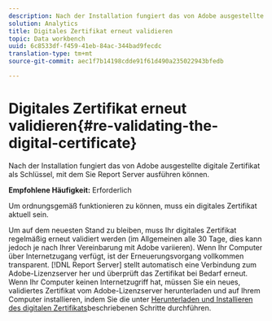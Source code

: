 ```yaml
---
description: Nach der Installation fungiert das von Adobe ausgestellte digitale Zertifikat als Schlüssel, mit dem Sie Report Server ausführen können.
solution: Analytics
title: Digitales Zertifikat erneut validieren
topic: Data workbench
uuid: 6c8533df-f459-41eb-84ac-344bad9fecdc
translation-type: tm+mt
source-git-commit: aec1f7b14198cdde91f61d490a235022943bfedb

---
```



# Digitales Zertifikat erneut validieren{#re-validating-the-digital-certificate}

Nach der Installation fungiert das von Adobe ausgestellte digitale Zertifikat als Schlüssel, mit dem Sie Report Server ausführen können.

**Empfohlene Häufigkeit:** Erforderlich

Um ordnungsgemäß funktionieren zu können, muss ein digitales Zertifikat aktuell sein.

Um auf dem neuesten Stand zu bleiben, muss Ihr digitales Zertifikat regelmäßig erneut validiert werden (im Allgemeinen alle 30 Tage, dies kann jedoch je nach Ihrer Vereinbarung mit Adobe variieren). Wenn Ihr Computer über Internetzugang verfügt, ist der Erneuerungsvorgang vollkommen transparent. [!DNL Report Server] stellt automatisch eine Verbindung zum Adobe-Lizenzserver her und überprüft das Zertifikat bei Bedarf erneut. Wenn Ihr Computer keinen Internetzugriff hat, müssen Sie ein neues, validiertes Zertifikat vom Adobe-Lizenzserver herunterladen und auf Ihrem Computer installieren, indem Sie die unter [Herunterladen und Installieren des digitalen Zertifikats](../../../home/c-rpt-oview/c-inst-rpt/c-install-dig-cert/c-install-dig-cert.md#concept-5a61fc67df3643598c7c403962075f76)beschriebenen Schritte durchführen.
